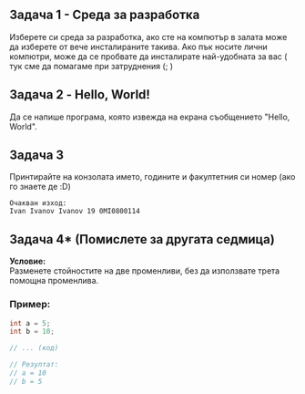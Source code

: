 ## Задача 1 - Среда за разработка

Изберете си среда за разработка, ако сте на компютър в залата може да изберете от вече инсталираните такива. Ако пък носите лични 
компютри, може да се пробвате да инсталирате най-удобната за вас ( тук сме да помагаме при затруднения (; )

## Задача 2 - Hello, World!  

Да се напише програма, която извежда на екрана съобщението "Hello, World".

## Задача 3 

Принтирайте на конзолата името, годините и факултетния си номер (ако го знаете де :D)
```
Очакван изход:
Ivan Ivanov Ivanov 19 0MI0800114
```
## Задача 4* (Помислете за другата седмица)  

**Условие:**  
Разменете стойностите на две променливи, без да използвате трета помощна променлива.  

### Пример:
```c
int a = 5;
int b = 10;

// ... (код)

// Резултат:
// a = 10
// b = 5

